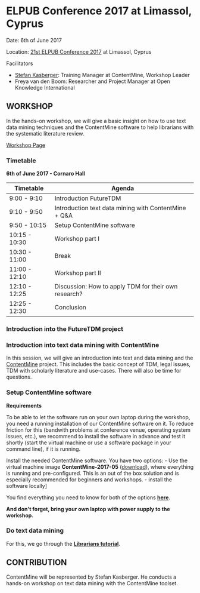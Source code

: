 # ELPUB Conference 2017 at Limassol, Cyprus

Date: 6th of June 2017

Location: [21st ELPUB Conference 2017](http://www.cyprusconferences.org/elpub2017/) at Limassol, Cyprus

Facilitators
- [Stefan Kasberger](http://www.stefankasberger.at/): Training Manager at ContentMine, Workshop Leader
- Freya van den Boom: Researcher and Project Manager at Open Knowledge International

## WORKSHOP

In the hands-on workshop, we will give a basic insight on how to use text data mining techniques and the ContentMine software to help librarians with the systematic literature review.

[Workshop Page](http://www.cyprusconferences.org/elpub2017/workshops.html)

### Timetable

**6th of June 2017 - Cornaro Hall**

| Timetable     | Agenda       |
|---------------|--------------|
| 9:00 - 9:10 | Introduction FutureTDM |
| 9:10 - 9:50 | Introduction text data mining with ContentMine + Q&A|
| 9:50 - 10:15 | Setup ContentMine software |
| 10:15 - 10:30 | Workshop part I|
| 10:30 - 11:00 | Break |
| 11:00 - 12:10 | Workshop part II|
| 12:10 - 12:25 | Discussion: How to apply TDM for their own research? |
| 12:25 - 12:30 | Conclusion |

### Introduction into the FutureTDM project

### Introduction into text data mining with ContentMine

In this session, we will give an introduction into text and data mining and the [ContentMine](http://contentmine.org) project. This includes the basic concept of TDM, legal issues, TDM with scholarly literature and use-cases. There will also be time for questions.

### Setup ContentMine software

**Requirements**

To be able to let the software run on your own laptop during the workshop, you need a running installation of our ContentMine software on it. To reduce friction for this (bandwith problems at conference venue, operating system issues, etc.), we recommend to install the software in advance and test it shortly (start the virtual machine or use a software package in your command line), if it is running.

Install the needed ContentMine software. You have two options:
	- Use the virtual machine image **ContentMine-2017-05** ([download](http://cm.stefankasberger.at/ContentMine-2017-05.ova)), where everything is running and pre-configured. This is an out of the box solution and is especially recommended for beginners and workshops. 
	- install the software locally]

You find everything you need to know for both of the options **[here](../../installation.md)**.

**And don't forget, bring your own laptop with power supply to the workshop.**

### Do text data mining

For this, we go through the **[Librarians tutorial](../../tutorials/librarians/)**.

## CONTRIBUTION

ContentMine will be represented by Stefan Kasberger. He conducts a hands-on workshop on text data mining with the ContentMine toolset. 
